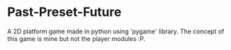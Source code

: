# Past-Preset-Future
A 2D platform game made in python using 'pygame' library.
The concept of this game is mine but not the player modules :P.

